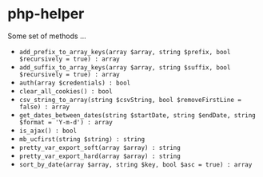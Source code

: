 # php-helper

Some set of methods ...

- `add_prefix_to_array_keys(array $array, string $prefix, bool $recursively = true) : array`
- `add_suffix_to_array_keys(array $array, string $suffix, bool $recursively = true) : array`
- `auth(array $credentials) : bool`
- `clear_all_cookies() : bool`
- `csv_string_to_array(string $csvString, bool $removeFirstLine = false) : array`
- `get_dates_between_dates(string $startDate, string $endDate, string $format = 'Y-m-d') : array`
- `is_ajax() : bool`
- `mb_ucfirst(string $string) : string`
- `pretty_var_export_soft(array $array) : string`
- `pretty_var_export_hard(array $array) : string`
- `sort_by_date(array $array, string $key, bool $asc = true) : array`
